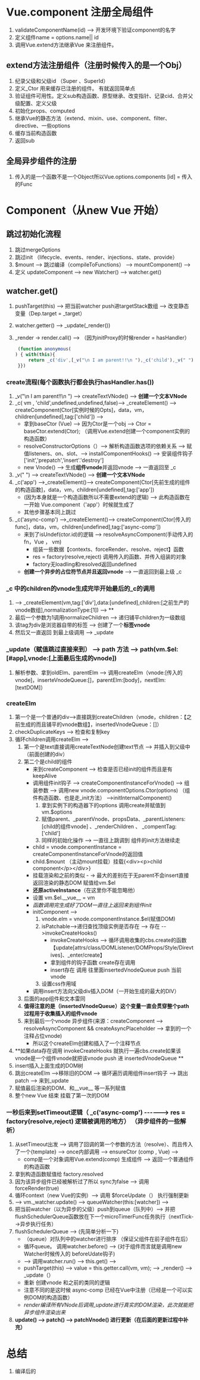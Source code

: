 # Vue.component 注册全局组件

1. validateComponentName(id) --> 开发环境下验证component的名字
2. 定义组件name = options.name|| id
3. 调用Vue.extend方法继承Vue 来注册组件。

## extend方法注册组件（注册时候传入的是一个Obj）

1. 纪录父级和父级id （Super 、SuperId）
2. 定义_Ctor 用来缓存已注册的组件。 有就返回简单点
3. 验证组件可用性。定义sub构造函数、原型继承、改变指针、记录cid、合并父级配置、定义父级
4. 初始化props、computed
5. 继承Vue的静态方法（extend、mixin、use、component、filter、directive、一些options
6. 缓存当前构造函数
7. 返回sub

## 全局异步组件的注册

1. 传入的是一个函数不是一个Object所以Vue.options.components [id] = 传入的Func

# Component（从new Vue 开始）

## 跳过初始化流程

1. 跳过mergeOptions
2. 跳过init （lifecycle、events、render、injections、state、provide）
3. $mount --> 跳过编译（compileToFunctions） --> mountComponent() -->
4. 定义 updateComponent --> new Watcher() -->  watcher.get() 

##   watcher.get() 

1. pushTarget(this) --> 把当前watcher push进targetStack数组 --> 改变静态变量（Dep.target = _target）

2. watcher.getter() --> _update(\_render())

3. _render ->  render.call() --> （因为initProxy的时候render = hasHandler）

   ```js
    (function anonymous(
   ) { with(this){
        return _c('div',[_v("\n I am parent!!\n "),_c('child'),_v(" "),_c('app'),_v(" "),_c('async-comp')],1)
    }})
   ```

### create流程(每个函数执行都会执行hasHandler.has())

1. _v("\n I am parent!!\n ") --> createTextVNode() --> **创建一个文本VNode**
2. _c( vm , 'child',undefined,undefined,false)--> _createElement() --> createComponent(Ctor[实例时候的Opts]，data，vm，children[undefined],tag:['child']) -->
   - 拿到baseCtor (Vue) -->  因为Ctor是一个obj -->  Ctor = baseCtor.extend(Ctor); （调用Vue.extend创建一个component实例的构造函数）
   - resolveConstructorOptions（）--> 解析构造函数选项的依赖关系 --> 赋值listeners、on、slot、--> installComponentHooks() --> 安装组件钩子['init','prepatch','insert'.'destroy']
   - new Vnode() --> 生成**组件vnode**并返回vnode --> 一直返回至 _c
3. _v(" ")  --> createTextVNode() --> **创建一个文本VNode**
4. \_c('app') -->_createElement()--> createComponent(Ctor[先前生成的组件的构造函数]，data，vm，children[undefined],tag:['app']) 
   - (因为本身就是一个构造函数所以不需要extend的逻辑) --> 此构造函数在一开始 Vue.component（'app'）时候就生成了	
   - 其他步骤基本同上跳过
5. \_c('async-comp') -->_createElement()--> createComponent(Ctor[传入的func]，data，vm，children[undefined],tag:['async-comp']) 
   - 来到了isUndef(ctor.id)的逻辑  --> resolveAsyncComponent(手动传入的fn，Vue ， vm)
     - 组装一些数据【contexts、forceRender、resolve、reject】函数
     - res = factory(resolve,reject) 调用传入的函数、并传入组装的对象
     - factory无loadling和resolved返回undefined
   - **创建一个异步的占位符节点并且返回vnode** --> 一直返回到最上级 _c

### _c 中的children的vnode生成完毕开始最后的\_c的调用 

1. --> _createElement(vm,tag:['div'],data:[undefined],children:[之前生产的vnode数组],normalizationType:[1]) -->  ** 
2. 最后一个参数为1调用normalizeChildren --> 递归铺平children为一级数组
3. 该tag为div是浏览器自带的标签 --> 创建了一个**标签vnode**
4. 然后又一直返回 到最上级调用 --> _update

### _update（赋值跳过直接来到） --> path 方法 --> path(vm.$el:[#app],vnode:[上面最后生成的vnode])

1. 解析参数、拿到oldElm、parentElm --> 调用createElm（vnode:[传入的vnode]，inserteVnodeQueue:[]，parentElm:[body]，nextElm:[textDOM]）

### createElm

1. 第一个是一个普通的div-->直接跳到createChildren（vnode，children：【之前生成的而且铺平的vnode数组】，insertedVnodeQueue：[]）
2. checkDuplicateKeys --> 检查和复制key
3. 循环children调用createElm --> 
   1. 第一个是text直接调用createTextNode创建text节点 --> 并插入到父级中（前面创建的div）
   2. 第二个是child的组件
      - 来到createComponent --> 检查是否已经init的组件而且是有keepAlive
      - 调用组件init钩子 --> createComponentInstanceForVnode() --> 组装参数 --> 调用new vnode.componentOptions.Ctor(options) （组件构造函数、也是走_init方法） -->initInternalComponent()
        1. 拿到实例下的构造器下的options 调用create并赋值到vm.$options
        2. 赋值parent、_parentVnode、propsData、\_parentListeners:[child的组件vnode] 、\_renderChildren 、 \_compentTag:['child']
        3. 同样的初始化操作 --> 一直往上跳调到 组件的init方法继续走
      - child = vnode.componentInstance = createComponentInstanceForVnode的返回值
      - child.$mount （主动mount挂载）挂载{\<div>\<p>child component\</p>\</div>}
      - 挂载渲染和之前的类似 - -> 最大的差别在于无parent不会insert直接返回渲染的静态DOM 赋值给vm.$el
      - **还原activeInstance**（在这里你不能忽略他）
      - 设置 vm.$el.__vue\_\_ = vm
      - *函数调用完生成好了DOM一直往上返回来到组件init*
      - initComponent --> 
        1. vnode.elm = vnode.componentInstance.$el(赋值DOM)
        2. isPatchable-->递归查找顶级实例是否存在 --> 存在 -->invokeCreateHooks()
           - invokeCreateHooks --> 循环调用收集的cbs.create的函数【update[attrs/class/DOMListener/DOMProps/Style/Direvtives]、_enter/create】
           - 拿到组件的钩子函数  create存在调用
           - insert存在 调用 往里面insertedVnodeQueue  push 当前vnode
        3. 设置css作用域
      - 调用insert方法向父级div插入DOM（一开始生成的最大的DIV）
   3. 后面的app组件和文本雷同
   4. **值得注意的是（insertedVnodeQueue）这个变量一直会贯穿整个path过程用于收集插入的组件vnode**
   5. 来到最后一个vnode 异步组件(来源：createComponent -->  resolveAsyncComponent && createAsyncPlaceholder --> 拿到的一个注释占位vnode)
      - 所以这个createElm创建和插入了一个注释节点
4. **如果data存在调用 invokeCreateHooks 就执行一遍cbs.create如果该vnode是一个组件vnode就把该vnode push 进 insertedVnodeQueue **
5. insert插入上面生成的DOM树
6. 跳出createElm -->移除旧的DOM --> 循环遍历调用组件insert钩子 --> 跳出patch --> 来到_update
7. 赋值最后渲染的DOM、和__vue\_\_ 等一系列赋值
8. 整个new Vue 结束 挂载了第一次的DOM

### 一秒后来到setTimeout逻辑（ _c('async-comp') ------> res = factory(resolve,reject) 逻辑被调用的地方）  （异步组件的一些解析）

1. 从setTimeout出发 -->  调用了回调的第一个参数的方法（resolve）、而且传入了一个{template} --> once内部调用 --> ensureCtor (comp , Vue) --> 
   - comp是一个对象调用Vue.extend(comp) 生成组件 --> 返回一个普通组件的构造函数 
2. 拿到构造函数赋值给 factory.resolved 
3. 因为该异步组件已经被解析过了所以 sync为false --> 调用 forceRender(true)
4. 循环context（new Vue的实例）--> 调用 $forceUpdate（） 执行强制更新
5. --> vm._watcher.update() --> queueWatcher(this:[watcher]) --> 
6. 把当前watcher（以为异步的父级）push到queue（队列中）--> 并把flushSchedulerQueue函数放在下一个microTimerFunc任务执行（nextTick-->异步执行任务）
7. flushSchedulerQueue --> (先简单分析一下)
   - （queue）对队列中的watcher进行排序 （保证父组件在前子组件在后）
   - 循环queue。 调用watcher.before() --> (对于组件而言就是调用new Watcher时候传入的 beforeUdate钩子)
   - --> 调用watcher.run() -->  this.get() --> 
   - pushTarget(this) --> value = this.getter.call(vm, vm); --> _render() --> _update（）
   - 重新 创建vnode 和之前的类同的逻辑
   - 注意不同的是这时候 async-comp 已经在Vue中注册（已经是一个可以实例DOM的构造函数）
   - _render编译所有VNode后调用\_update进行真实的DOM渲染，此次就能把异步组件渲染出来_
8. **update() --> patch() --> patchVnode() 进行更新（在后面的更新过程中补充）**









# 总结

1. 编译后的

